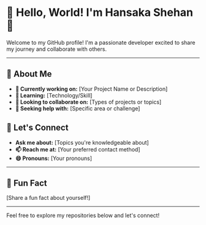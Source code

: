 # 🌟 Hello, World! I'm Hansaka Shehan 🌟

Welcome to my GitHub profile! I'm a passionate developer excited to share my journey and collaborate with others.

---

## 🚀 About Me
- **🔭 Currently working on:** [Your Project Name or Description]
- **🌱 Learning:** [Technology/Skill]
- **👯 Looking to collaborate on:** [Types of projects or topics]
- **🤔 Seeking help with:** [Specific area or challenge]

## 💬 Let's Connect
- **Ask me about:** [Topics you're knowledgeable about]
- **📫 Reach me at:** [Your preferred contact method]
- **😄 Pronouns:** [Your pronouns]

---

## 🎉 Fun Fact
[Share a fun fact about yourself!]

---

Feel free to explore my repositories below and let's connect!
